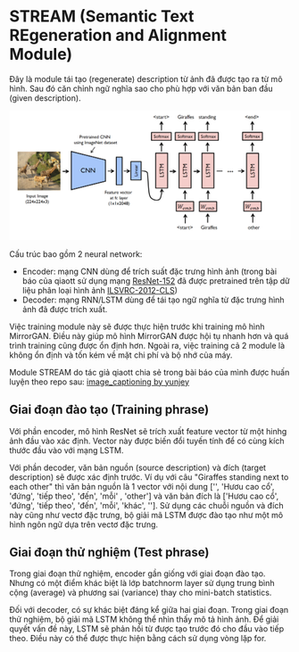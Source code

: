 # STREAM (Semantic Text REgeneration and Alignment Module)

Đây là module tái tạo (regenerate) description từ ảnh đã được tạo ra từ mô hình. Sau đó căn chỉnh ngữ nghĩa sao cho phù hợp với văn bản ban đầu (given description).

![Image Captioning Model](model_image.png)

Cấu trúc bao gồm 2 neural network:
- Encoder: mạng CNN dùng để trích suất đặc trưng hình ảnh (trong bài báo của qiaott sử dụng mạng [ResNet-152](https://arxiv.org/abs/1512.03385) đã được pretrained trên tập dữ liệu phân loại hình ảnh [ILSVRC-2012-CLS](http://www.image-net.org/challenges/LSVRC/2012/))
- Decoder: mạng RNN/LSTM dùng để tái tạo ngữ nghĩa từ đặc trưng hình ảnh đã được trích xuất.

Việc training module này sẽ được thực hiện trước khi training mô hình MirrorGAN. Điều này giúp mô hình MirrorGAN được hội tụ nhanh hơn và quá trình training cũng được ổn định hơn. Ngoài ra, việc training cả 2 module là không ổn định và tốn kém về mặt chi phí và bộ nhớ của máy.

Module STREAM do tác giả qiaott chia sẻ trong bài báo của mình được huấn luyện theo repo sau: [image_captioning by yunjey](https://github.com/yunjey/pytorch-tutorial/blob/master/tutorials/03-advanced/image_captioning/README.md)

## Giai đoạn đào tạo (Training phrase)

Với phần encoder, mô hình ResNet sẽ trích xuất feature vector từ một hinhg ảnh đầu vào xác định. Vector này được biến đổi tuyến tính để có cùng kích thước đầu vào với mạng LSTM.

Với phần decoder, văn bản nguồn (source description) và đích (target description) sẽ được xác định trước. Ví dụ với câu "Giraffes standing next to each other" thì văn bản nguồn là 1 vector với nội dung ['<start>', 'Hươu cao cổ', 'đứng', 'tiếp theo', 'đến', 'mỗi' , 'other'] và văn bản đích là ['Hươu cao cổ', 'đứng', 'tiếp theo', 'đến', 'mỗi', 'khác', '<end>']. Sử dụng các chuỗi nguồn và đích này cũng như vectơ đặc trưng, ​​bộ giải mã LSTM được đào tạo như một mô hình ngôn ngữ dựa trên vectơ đặc trưng.


## Giai đoạn thử nghiệm (Test phrase)

Trong giai đoạn thử nghiệm, encoder gần giống với giai đoạn đào tạo. Nhưng có một điểm khác biệt là lớp batchnorm layer sử dụng trung bình cộng (average) và phương sai (variance) thay cho mini-batch statistics.

Đối với decoder, có sự khác biệt đáng kể giữa hai giai đoạn. Trong giai đoạn thử nghiệm, bộ giải mã LSTM không thể nhìn thấy mô tả hình ảnh. Để giải quyết vấn đề này, LSTM sẽ phản hồi từ được tạo trước đó cho đầu vào tiếp theo. Điều này có thể được thực hiện bằng cách sử dụng vòng lặp for.